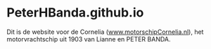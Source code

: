 # PeterHBanda.github.io

Dit is de website voor de Cornelia (www.motorschipCornelia.nl), het motorvrachtschip uit 1903 van Lianne en PETER BANDA.